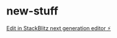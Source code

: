# new-stuff

[Edit in StackBlitz next generation editor ⚡️](https://stackblitz.com/~/github.com/SapphireShy/new-stuff)